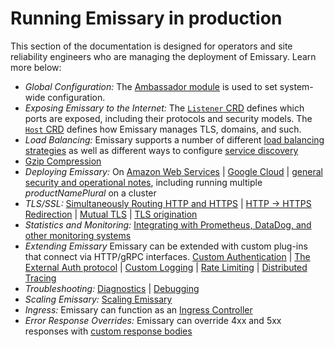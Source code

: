 # Running Emissary in production

This section of the documentation is designed for operators and site reliability engineers who are managing the deployment of Emissary. Learn more below:

* *Global Configuration:* The [Ambassador module](ambassador) is used to set system-wide configuration.
* *Exposing Emissary to the Internet:* The [`Listener` CRD](listener) defines which ports are exposed, including their protocols and security models. The [`Host` CRD](host-crd) defines how Emissary manages TLS, domains, and such.
* *Load Balancing:* Emissary supports a number of different [load balancing strategies](load-balancer) as well as different ways to configure [service discovery](resolvers)
* [Gzip Compression](gzip)
* *Deploying Emissary:* On [Amazon Web Services](ambassador-with-aws) | [Google Cloud](ambassador-with-gke) | [general security and operational notes](running), including running multiple $productNamePlural$ on a cluster
* *TLS/SSL:* [Simultaneously Routing HTTP and HTTPS](tls/cleartext-redirection#cleartext-routing) | [HTTP -> HTTPS Redirection](tls/cleartext-redirection#http-https-redirection) | [Mutual TLS](tls/mtls) | [TLS origination](tls/origination)
* *Statistics and Monitoring:* [Integrating with Prometheus, DataDog, and other monitoring systems](statistics)
* *Extending Emissary* Emissary can be extended with custom plug-ins that connect via HTTP/gRPC interfaces. [Custom Authentication](services/auth-service) | [The External Auth protocol](services/ext-authz) | [Custom Logging](services/log-service) | [Rate Limiting](services/rate-limit-service) | [Distributed Tracing](services/tracing-service)
* *Troubleshooting:* [Diagnostics](diagnostics) | [Debugging](debugging)
* *Scaling Emissary:* [Scaling Emissary](scaling)
* *Ingress:* Emissary can function as an [Ingress Controller](ingress-controller)
* *Error Response Overrides:* Emissary can override 4xx and 5xx responses with [custom response bodies](custom-error-responses)
